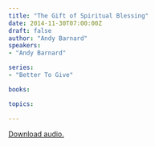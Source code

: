```yaml
---
title: "The Gift of Spiritual Blessing"
date: 2014-11-30T07:00:00Z
draft: false
author: "Andy Barnard"
speakers:
- "Andy Barnard"

series:
- "Better To Give"

books:

topics:

---
```

[Download audio.](https://s3.amazonaws.com/highway/sermons/2014_11/2014-11-30_GiftOfSpiritualBlessings.mp3)